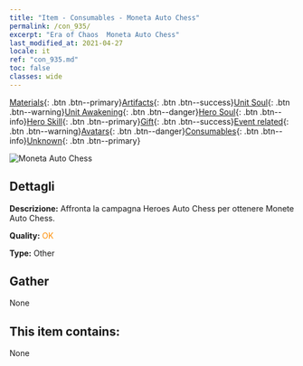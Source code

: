 ```yaml
---
title: "Item - Consumables - Moneta Auto Chess"
permalink: /con_935/
excerpt: "Era of Chaos  Moneta Auto Chess"
last_modified_at: 2021-04-27
locale: it
ref: "con_935.md"
toc: false
classes: wide
---
```

 [Materials](/ItemsIT/){: .btn .btn--primary}[Artifacts](/ItemsIT/Artifacts/){: .btn .btn--success}[Unit Soul](/ItemsIT/UnitSoul/){: .btn .btn--warning}[Unit Awakening](/ItemsIT/UnitAwakening/){: .btn .btn--danger}[Hero Soul](/ItemsIT/HeroSoul/){: .btn .btn--info}[Hero Skill](/ItemsIT/HeroSkill/){: .btn .btn--primary}[Gift](/ItemsIT/Gift/){: .btn .btn--success}[Event related](/ItemsIT/Events/){: .btn .btn--warning}[Avatars](/ItemsIT/Avatars/){: .btn .btn--danger}[Consumables](/ItemsIT/Consumables/){: .btn .btn--info}[Unknown](/ItemsIT/Unknown/){: .btn .btn--primary}

 ![Moneta Auto Chess](/images/t/i_40023.png)

## Dettagli
 **Descrizione:** Affronta la campagna Heroes Auto Chess per ottenere Monete Auto Chess.

 **Quality:** <span style="color: #FF8C00">OK</span>

 **Type:** Other

## Gather

  None

## This item contains:

  None

